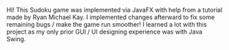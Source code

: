 HI! This Sudoku game was implemented via JavaFX with help from a tutorial 
made by Ryan Michael Kay. I implemented changes afterward to fix some remaining bugs
/ make the game run smoother! I learned a lot with this project as my only prior GUI / UI designing
experience was with Java Swing.